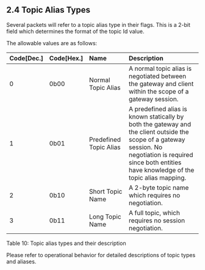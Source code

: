 <!-- transformation-note: left upstream numbering of headings for verification -->
## 2.4 Topic Alias Types

Several packets will refer to a topic alias type in their flags.
This is a 2-bit field which determines the format of the topic Id value.

The allowable values are as follows:

<!-- transformation-note: Added header to left most column and changed "Topic Alias Type Value" to the more generic "Code". -->
| Code\[Dec.] | Code\[Hex.] | Name                   | Description                                                                                                                                                                                                 |
|:------------|:------------|:-----------------------|:------------------------------------------------------------------------------------------------------------------------------------------------------------------------------------------------------------|
| 0           | 0b00        | Normal Topic Alias     | A normal topic alias is negotiated between the gateway and client within the scope of a gateway session.                                                                                                    |
| 1           | 0b01        | Predefined Topic Alias | A predefined alias is known statically by both the gateway and the client outside the scope of a gateway session. No negotiation is required since both entities have knowledge of the topic alias mapping. |
| 2           | 0b10        | Short Topic Name       | A 2-byte topic name which requires no negotiation.                                                                                                                                                          |
| 3           | 0b11        | Long Topic Name        | A full topic, which requires no session negotiation.                                                                                                                                                        |

Table 10: Topic alias types and their description

Please refer to operational behavior for detailed descriptions of topic types and aliases.
